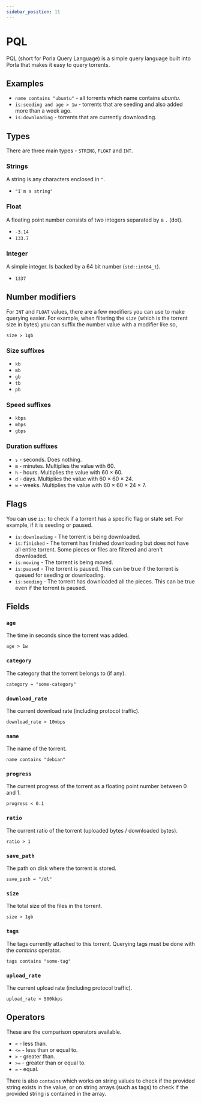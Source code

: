 ```yaml
---
sidebar_position: 11
---
```


# PQL

PQL (short for Porla Query Language) is a simple query language built into
Porla that makes it easy to query torrents.

## Examples

 * `name contains "ubuntu"` - all torrents which name contains _ubuntu_.
 * `is:seeding and age > 1w` - torrents that are seeding and also added more
   than a week ago.
 * `is:downloading` - torrents that are currently downloading.

## Types

There are three main types - `STRING`, `FLOAT` and `INT`.

### Strings

A string is any characters enclosed in `"`.

 * `"I'm a string"`

### Float

A floating point number consists of two integers separated by a `.` (dot).

 * `-3.14`
 * `133.7`

### Integer

A simple integer. Is backed by a 64 bit number (`std::int64_t`).

 * `1337`

## Number modifiers

For `INT` and `FLOAT` values, there are a few modifiers you can use to make
querying easier. For example, when filtering the `size` (which is the torrent
size in bytes) you can suffix the number value with a modifier like so,

```
size > 1gb
```

### Size suffixes

 * `kb`
 * `mb`
 * `gb`
 * `tb`
 * `pb`

### Speed suffixes

 * `kbps`
 * `mbps`
 * `gbps`

### Duration suffixes

 * `s` - seconds. Does nothing.
 * `m` - minutes. Multiplies the value with 60.
 * `h` - hours. Multiplies the value with 60 × 60.
 * `d` - days. Multiplies the value with 60 × 60 × 24.
 * `w` - weeks. Multiplies the value with 60 × 60 × 24 × 7.

## Flags

You can use `is:` to check if a torrent has a specific flag or state set. For
example, if it is seeding or paused.

 * `is:downloading` - The torrent is being downloaded.
 * `is:finished` - The torrent has finished downloading but does not have all
   entire torrent. Some pieces or files are filtered and aren't downloaded.
 * `is:moving` - The torrent is being moved.
 * `is:paused` - The torrent is paused. This can be true if the torrent is
   queued for seeding or downloading.
 * `is:seeding` - The torrent has downloaded all the pieces. This can be true
   even if the torrent is paused.

## Fields

### `age`

The time in seconds since the torrent was added.

```
age > 1w
```

### `category`

The category that the torrent belongs to (if any).

```
category = "some-category"
```

### `download_rate`

The current download rate (including protocol traffic).

```
download_rate > 10mbps
```

### `name`

The name of the torrent.

```
name contains "debian"
```

### `progress`

The current progress of the torrent as a floating point number between 0 and 1.

```
progress < 0.1
```

### `ratio`

The current ratio of the torrent (uploaded bytes / downloaded bytes).

```
ratio > 1
```

### `save_path`

The path on disk where the torrent is stored.

```
save_path = "/dl"
```

### `size`

The total size of the files in the torrent.

```
size > 1gb
```

### `tags`

The tags currently attached to this torrent. Querying tags must be done with
the _contains_ operator.

```
tags contains "some-tag"
```

### `upload_rate`

The current upload rate (including protocol traffic).

```
upload_rate < 500kbps
```

## Operators

These are the comparison operators available.

 * `<` - less than.
 * `<=` - less than or equal to.
 * `>` - greater than.
 * `>=` - greater than or equal to.
 * `=` - equal.

There is also `contains` which works on string values to check if the provided
string exists in the value, or on string arrays (such as tags) to check if the
provided string is contained in the array.
